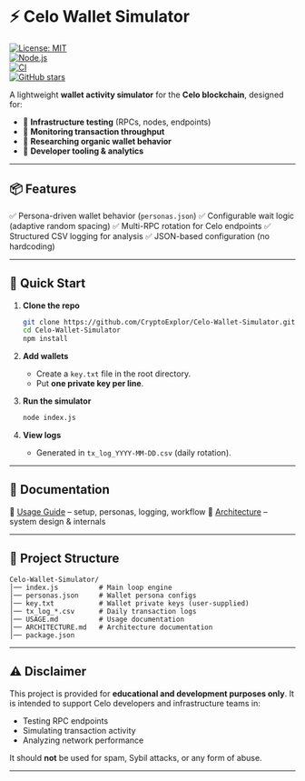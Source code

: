 # ⚡ Celo Wallet Simulator

[![License: MIT](https://img.shields.io/badge/License-MIT-blue.svg)](LICENSE)  
[![Node.js](https://img.shields.io/badge/node-%3E%3D18-green)](https://nodejs.org/)  
[![CI](https://github.com/CryptoExplor/Celo-Wallet-Simulator/actions/workflows/node.yml/badge.svg)](https://github.com/CryptoExplor/Celo-Wallet-Simulator/actions)  
[![GitHub stars](https://img.shields.io/github/stars/CryptoExplor/Celo-Wallet-Simulator?style=social)](https://github.com/CryptoExplor/Celo-Wallet-Simulator/stargazers)  

A lightweight **wallet activity simulator** for the **Celo blockchain**, designed for:

* 🔹 **Infrastructure testing** (RPCs, nodes, endpoints)
* 🔹 **Monitoring transaction throughput**
* 🔹 **Researching organic wallet behavior**
* 🔹 **Developer tooling & analytics**

---

## 📦 Features

✅ Persona-driven wallet behavior (`personas.json`)
✅ Configurable wait logic (adaptive random spacing)
✅ Multi-RPC rotation for Celo endpoints
✅ Structured CSV logging for analysis
✅ JSON-based configuration (no hardcoding)

---

## 🚀 Quick Start

1. **Clone the repo**

   ```bash
   git clone https://github.com/CryptoExplor/Celo-Wallet-Simulator.git
   cd Celo-Wallet-Simulator
   npm install
   ```

2. **Add wallets**

   * Create a `key.txt` file in the root directory.
   * Put **one private key per line**.

3. **Run the simulator**

   ```bash
   node index.js
   ```

4. **View logs**

   * Generated in `tx_log_YYYY-MM-DD.csv` (daily rotation).

---

## 📘 Documentation

📄 [Usage Guide](./USAGE.md) – setup, personas, logging, workflow
📄 [Architecture](./ARCHITECTURE.md) – system design & internals

---

## 📂 Project Structure

```
Celo-Wallet-Simulator/
│── index.js          # Main loop engine
│── personas.json     # Wallet persona configs
│── key.txt           # Wallet private keys (user-supplied)
│── tx_log_*.csv      # Daily transaction logs
│── USAGE.md          # Usage documentation
│── ARCHITECTURE.md   # Architecture documentation
│── package.json
```

---

## ⚠️ Disclaimer

This project is provided for **educational and development purposes only**.
It is intended to support Celo developers and infrastructure teams in:

* Testing RPC endpoints
* Simulating transaction activity
* Analyzing network performance

It should **not** be used for spam, Sybil attacks, or any form of abuse.

---
